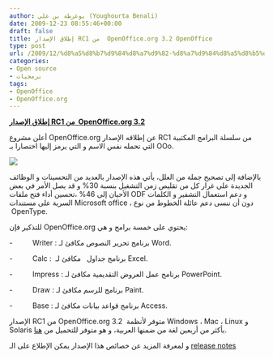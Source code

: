 ```yaml
---
author: يوغرطة بن علي (Youghourta Benali)
date: 2009-12-23 08:55:46+00:00
draft: false
title: إطلاق الإصدار RC1 من  OpenOffice.org 3.2 OpenOffice
type: post
url: /2009/12/%d8%a5%d8%b7%d9%84%d8%a7%d9%82-%d8%a7%d9%84%d8%a5%d8%b5%d8%af%d8%a7%d8%b1-rc1-%d9%85%d9%86-openoffice-org-3-2-openoffice/
categories:
- Open source
- برمجيات
tags:
- OpenOffice
- OpenOffice.org
---
```


[**إطلاق الإصدار RC1 من  OpenOffice.org 3.2**](https://www.it-scoop.com/2009/12/%d8%a5%d8%b7%d9%84%d8%a7%d9%82-%d8%a7%d9%84%d8%a5%d8%b5%d8%af%d8%a7%d8%b1-rc1-%d9%85%d9%86-openoffice-org-3-2-openoffice/)


أعلن مشروع OpenOffice.org عن إطلاقه الإصدار RC1 من سلسلة البرامج المكتبية التي تحمله نفس الاسم و التي يرمز إليها اختصارا بـ OOo.

[![](https://www.it-scoop.com/wp-content/uploads/2009/12/logo_openoffice-300x94.png)
](https://www.it-scoop.com/2009/12/%d8%a5%d8%b7%d9%84%d8%a7%d9%82-%d8%a7%d9%84%d8%a5%d8%b5%d8%af%d8%a7%d8%b1-rc1-%d9%85%d9%86-openoffice-org-3-2-openoffice/)

بالإضافة إلى تصحيح جملة من العلل، يأتي هذه الإصدار بالعديد من التحسينات و الوظائف الجديدة على غرار كل من تقليص زمن التشغيل بنسبة 30% و قد يصل الأمر في بعض الأحيان إلى 46% ،تحسين أداء فتح ملفات ODF و دعم استعمال التشفير و الكلمات السرية على مستندات Microsoft office ، دون أن ننسى دعم عائلة الخطوط من نوع  OpenType.

للتذكير فإن OpenOffice.org يحتوي على خمسة برامج و هي:

-          Writer : برنامج تحرير النصوص مكافئ لـ Word.

-          Calc :  برنامج جداول   مكافئ لـ Excel.

-          Impress : برنامج عمل العروض التقديمية مكافئ لـ PowerPoint.

-          Draw : برنامج للرسم مكافئ لـ Paint.

-          Base : برنامج قواعد بيانات مكافئ لـ Access.

الإصدار RC1 من OpenOffice.org 3.2  متوفر لأنظمة Windows ، Mac ، Linux و Solaris بأكثر من أربعين لغة من ضمنها العربية، و هو متوفر للتحميل من [هنا](http://download.openoffice.org/all_rc.html).

و لمعرفة المزيد عن خصائص هذا الإصدار يمكن الإطلاع على الـ [release notes](http://development.openoffice.org/releases/3.2.0rc1.html)

